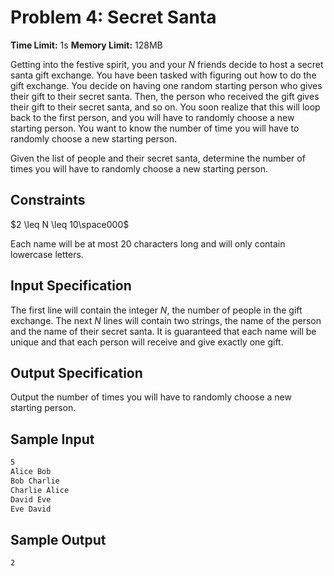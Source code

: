 # Problem 4: Secret Santa

**Time Limit:** 1s
**Memory Limit:** 128MB

Getting into the festive spirit, you and your $N$ friends decide to host a secret santa gift exchange. You have been tasked with figuring out how to do the gift exchange. You decide on having one random starting person who gives their gift to their secret santa. Then, the person who received the gift gives their gift to their secret santa, and so on. You soon realize that this will loop back to the first person, and you will have to randomly choose a new starting person. You want to know the number of time you will have to randomly choose a new starting person.

Given the list of people and their secret santa, determine the number of times you will have to randomly choose a new starting person.

## Constraints

$2 \leq N \leq 10\space000$

Each name will be at most 20 characters long and will only contain lowercase letters.

## Input Specification

The first line will contain the integer $N$, the number of people in the gift exchange. The next $N$ lines will contain two strings, the name of the person and the name of their secret santa. It is guaranteed that each name will be unique and that each person will receive and give exactly one gift.

## Output Specification

Output the number of times you will have to randomly choose a new starting person.

## Sample Input

```txt
5
Alice Bob
Bob Charlie
Charlie Alice
David Eve
Eve David
```

## Sample Output

```txt
2
```
